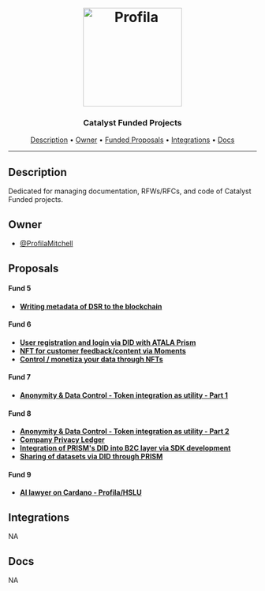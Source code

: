 <h1 align="center">
  <br>
  <a href="http://profila.com"><img src="https://github.com/Profila-Platform/Housekeeping/blob/main/Assets/Profila_Logo_Icon_Only.png" alt="Profila" width="200"></a>
  <br>
</h1>

<h3 align="center">Catalyst Funded Projects</h3>

<p align="center">
  <a href="#description">Description</a> •
  <a href="#owner">Owner</a> •
  <a href="#proposals">Funded Proposals</a> •
  <a href="#integrations">Integrations</a> •
  <a href="#docs">Docs</a>
</p>
<hr>

## Description

Dedicated for managing documentation, RFWs/RFCs, and code of Catalyst Funded projects. 

## Owner

- [@ProfilaMitchell](https://github.com/ProfilaMitchell)

## Proposals

<h4>Fund 5<h4/>

- [Writing metadata of DSR to the blockchain](https://cardano.ideascale.com/c/idea/350680)

<h4>Fund 6<h4/>

- [User registration and login via DID with ATALA Prism](https://cardano.ideascale.com/c/idea/367840)
- [NFT for customer feedback/content via Moments](https://cardano.ideascale.com/c/idea/368122)
- [Control / monetiza your data through NFTs](https://cardano.ideascale.com/c/idea/366908)

<h4>Fund 7<h4/>

- [Anonymity & Data Control - Token integration as utility - Part 1](https://cardano.ideascale.com/c/idea/382488)

<h4>Fund 8<h4/>

- [Anonymity & Data Control - Token integration as utility - Part 2](https://cardano.ideascale.com/c/idea/397951)
- [Company Privacy Ledger](https://cardano.ideascale.com/c/idea/398088)
- [Integration of PRISM's DID into B2C layer via SDK development](https://cardano.ideascale.com/c/idea/397983)
- [Sharing of datasets via DID through PRISM](https://cardano.ideascale.com/c/idea/397971)

<h4>Fund 9<h4/>

- [AI lawyer on Cardano - Profila/HSLU](https://cardano.ideascale.com/c/idea/416507)

## Integrations

NA

## Docs

NA

